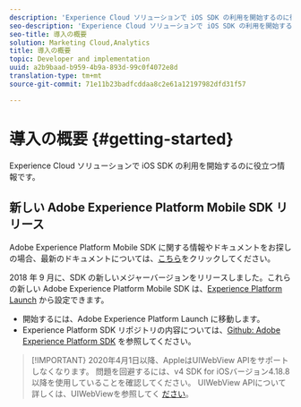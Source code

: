 ```yaml
---
description: 'Experience Cloud ソリューションで iOS SDK の利用を開始するのに役立つ情報です。 '
seo-description: 'Experience Cloud ソリューションで iOS SDK の利用を開始するのに役立つ情報です。 '
seo-title: 導入の概要
solution: Marketing Cloud,Analytics
title: 導入の概要
topic: Developer and implementation
uuid: a2b9baad-b959-4b9a-893d-99c0f4072e8d
translation-type: tm+mt
source-git-commit: 71e11b23badfcddaa8c2e61a12197982dfd31f57

---
```



# 導入の概要 {#getting-started}

Experience Cloud ソリューションで iOS SDK の利用を開始するのに役立つ情報です。

## 新しい Adobe Experience Platform Mobile SDK リリース

Adobe Experience Platform Mobile SDK に関する情報やドキュメントをお探しの場合、最新のドキュメントについては、[こちら](https://aep-sdks.gitbook.io/docs/)をクリックしてください。

2018 年 9 月に、SDK の新しいメジャーバージョンをリリースしました。これらの新しい Adobe Experience Platform Mobile SDK は、[Experience Platform Launch](https://www.adobe.com/experience-platform/launch.html) から設定できます。

* 開始するには、Adobe Experience Platform Launch に移動します。
* Experience Platform SDK リポジトリの内容については、[Github: Adobe Experience Platform SDK](https://github.com/Adobe-Marketing-Cloud/acp-sdks) を参照してください。

>[!IMPORTANT}
>2020年4月1日以降、AppleはUIWebView APIをサポートしなくなります。 問題を回避するには、v4 SDK for iOSバージョン4.18.8以降を使用していることを確認してください。 UIWebView APIについて詳しくは、UIWebViewを参照してく [ださい](https://developer.apple.com/documentation/uikit/uiwebview)。
